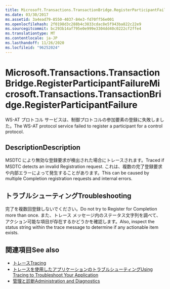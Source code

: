 ```yaml
---
title: Microsoft.Transactions.TransactionBridge.RegisterParticipantFailure
ms.date: 03/30/2017
ms.assetid: 3a4ead79-8550-4037-84e3-fd70ff56e001
ms.openlocfilehash: 2f0198d3c288b4c3833cdac8e5f943ba822c22e9
ms.sourcegitcommit: bc293b14af795e0e999e3304dd40c0222cf2ffe4
ms.translationtype: MT
ms.contentlocale: ja-JP
ms.lasthandoff: 11/26/2020
ms.locfileid: "96252024"
---
```

# <a name="microsofttransactionstransactionbridgeregisterparticipantfailure"></a><span data-ttu-id="734e6-102">Microsoft.Transactions.TransactionBridge.RegisterParticipantFailure</span><span class="sxs-lookup"><span data-stu-id="734e6-102">Microsoft.Transactions.TransactionBridge.RegisterParticipantFailure</span></span>

<span data-ttu-id="734e6-103">WS-AT プロトコル サービスは、制御プロトコルの参加要素の登録に失敗しました。</span><span class="sxs-lookup"><span data-stu-id="734e6-103">The WS-AT protocol service failed to register a participant for a control protocol.</span></span>  
  
## <a name="description"></a><span data-ttu-id="734e6-104">Description</span><span class="sxs-lookup"><span data-stu-id="734e6-104">Description</span></span>  

 <span data-ttu-id="734e6-105">MSDTC により無効な登録要求が検出された場合にトレースされます。</span><span class="sxs-lookup"><span data-stu-id="734e6-105">Traced if MSDTC detects an invalid Registration request.</span></span> <span data-ttu-id="734e6-106">これは、複数の完了登録要求や内部エラーによって発生することがあります。</span><span class="sxs-lookup"><span data-stu-id="734e6-106">This can be caused by  multiple Completion registration requests and internal errors.</span></span>  
  
## <a name="troubleshooting"></a><span data-ttu-id="734e6-107">トラブルシューティング</span><span class="sxs-lookup"><span data-stu-id="734e6-107">Troubleshooting</span></span>  

 <span data-ttu-id="734e6-108">完了を複数回登録しないでください。</span><span class="sxs-lookup"><span data-stu-id="734e6-108">Do not try to Register for Completion more than once.</span></span>  <span data-ttu-id="734e6-109">また、トレース メッセージ内のステータス文字列を調べて、アクション可能な項目が存在するかどうかを確認します。</span><span class="sxs-lookup"><span data-stu-id="734e6-109">Also, inspect the status string within the trace message to determine if any actionable item exists.</span></span>  
  
## <a name="see-also"></a><span data-ttu-id="734e6-110">関連項目</span><span class="sxs-lookup"><span data-stu-id="734e6-110">See also</span></span>

- [<span data-ttu-id="734e6-111">トレース</span><span class="sxs-lookup"><span data-stu-id="734e6-111">Tracing</span></span>](index.md)
- [<span data-ttu-id="734e6-112">トレースを使用したアプリケーションのトラブルシューティング</span><span class="sxs-lookup"><span data-stu-id="734e6-112">Using Tracing to Troubleshoot Your Application</span></span>](using-tracing-to-troubleshoot-your-application.md)
- [<span data-ttu-id="734e6-113">管理と診断</span><span class="sxs-lookup"><span data-stu-id="734e6-113">Administration and Diagnostics</span></span>](../index.md)
